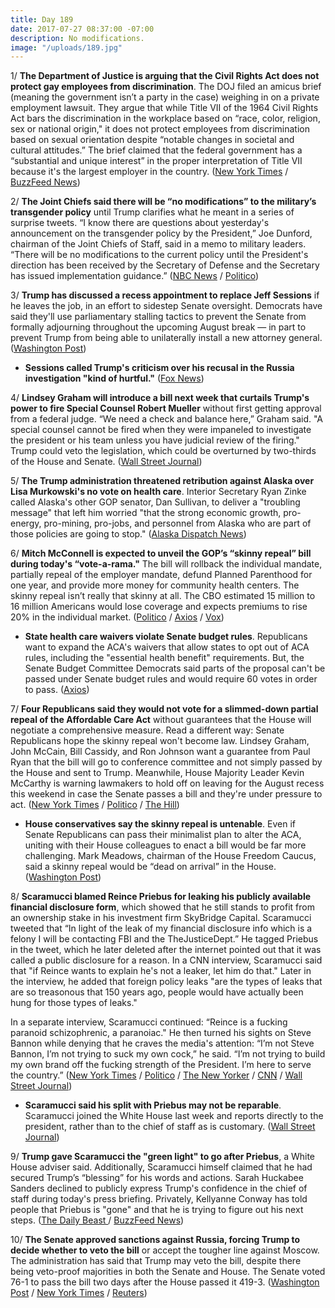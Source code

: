 ```yaml
---
title: Day 189
date: 2017-07-27 08:37:00 -07:00
description: No modifications.
image: "/uploads/189.jpg"
---
```


1/ **The Department of Justice is arguing that the Civil Rights Act does not protect gay employees from discrimination**. The DOJ filed an amicus brief (meaning the government isn’t a party in the case) weighing in on a private employment lawsuit. They argue that while Title VII of the 1964 Civil Rights Act bars the discrimination in the workplace based on “race, color, religion, sex or national origin," it does not protect employees from discrimination based on sexual orientation despite “notable changes in societal and cultural attitudes.” The brief claimed that the federal government has a “substantial and unique interest” in the proper interpretation of Title VII because it's the largest employer in the country. ([New York Times](https://www.nytimes.com/2017/07/27/nyregion/justice-department-gays-workplace.html) / [BuzzFeed News](https://www.buzzfeed.com/dominicholden/the-justice-department-just-argued-against-gay-rights-in-a))

2/ **The Joint Chiefs said there will be “no modifications” to the military’s transgender policy** until Trump clarifies what he meant in a series of surprise tweets. “I know there are questions about yesterday's announcement on the transgender policy by the President,” Joe Dunford, chairman of the Joint Chiefs of Staff, said in a memo to military leaders. “There will be no modifications to the current policy until the President's direction has been received by the Secretary of Defense and the Secretary has issued implementation guidance.” ([NBC News](http://www.nbcnews.com/politics/national-security/joint-chiefs-no-transgender-policy-changes-until-trump-clarifies-tweets-n787076) / [Politico](http://www.politico.com/story/2017/07/27/trump-transgender-military-ban-no-modification-241029))

3/ **Trump has discussed a recess appointment to replace Jeff Sessions** if he leaves the job, in an effort to sidestep Senate oversight. Democrats have said they'll use parliamentary stalling tactics to prevent the Senate from formally adjourning throughout the upcoming August break — in part to prevent Trump from being able to unilaterally install a new attorney general. ([Washington Post](https://www.washingtonpost.com/politics/trump-talks-privately-about-the-idea-of-a-recess-appointment-to-replace-sessions/2017/07/26/2a347d32-723c-11e7-9eac-d56bd5568db8_story.html))

* **Sessions called Trump's criticism over his recusal in the Russia investigation "kind of hurtful."** ([Fox News](http://www.foxnews.com/politics/2017/07/27/sessions-calls-trump-criticism-over-russia-recusal-kind-hurtful-in-tucker-carlson-tonight-interview.html))

4/ **Lindsey Graham will introduce a bill next week that curtails Trump's power to fire Special Counsel Robert Mueller** without first getting approval from a federal judge. “We need a check and balance here,” Graham said. "A special counsel cannot be fired when they were impaneled to investigate the president or his team unless you have judicial review of the firing." Trump could veto the legislation, which could be overturned by two-thirds of the House and Senate. ([Wall Street Journal](https://www.wsj.com/articles/top-republican-says-hes-writing-bill-to-protect-special-counsel-probe-1501174871))

5/ **The Trump administration threatened retribution against Alaska over Lisa Murkowski's no vote on health care**. Interior Secretary Ryan Zinke called Alaska's other GOP senator, Dan Sullivan, to deliver a "troubling message" that left him worried "that the strong economic growth, pro-energy, pro-mining, pro-jobs, and personnel from Alaska who are part of those policies are going to stop." ([Alaska Dispatch News](https://www.adn.com/politics/2017/07/26/trump-administration-signals-that-murkowskis-health-care-vote-could-have-energy-repercussions-for-alaska/))

6/ **Mitch McConnell is expected to unveil the GOP’s “skinny repeal” bill during today's “vote-a-rama."** The bill will rollback the individual mandate, partially repeal of the employer mandate, defund Planned Parenthood for one year, and provide more money for community health centers. The skinny repeal isn’t really that skinny at all. The CBO estimated 15 million to 16 million Americans would lose coverage and expects premiums to rise 20% in the individual market. ([Politico](http://www.politico.com/story/2017/07/27/obamacare-repeal-republicans-status-241025) / [Axios](https://www.axios.com/heres-whats-in-skinny-repeal-2466204086.html) / [Vox](https://www.vox.com/policy-and-politics/2017/7/27/16050210/health-care-skinny-repeal-consequences))

* **State health care waivers violate Senate budget rules**. Republicans want to expand the ACA's waivers that allow states to opt out of ACA rules, including the "essential health benefit" requirements. But, the Senate Budget Committee Democrats said parts of the proposal can't be passed under Senate budget rules and would require 60 votes in order to pass. ([Axios](https://www.axios.com/state-health-care-waivers-violate-senate-budget-rules-2466235548.html))

7/ **Four Republicans said they would not vote for a slimmed-down partial repeal of the Affordable Care Act** without guarantees that the House will negotiate a comprehensive measure. Read a different way: Senate Republicans hope the skinny repeal won't become law. Lindsey Graham, John McCain, Bill Cassidy, and Ron Johnson want a guarantee from Paul Ryan that the bill will go to conference committee and not simply passed by the House and sent to Trump. Meanwhile, House Majority Leader Kevin McCarthy is warning lawmakers to hold off on leaving for the August recess this weekend in case the Senate passes a bill and they're under pressure to act. ([New York Times](https://www.nytimes.com/2017/07/27/us/politics/senate-health-care-vote.html) / [Politico](http://www.politico.com/story/2017/07/27/obamacare-repeal-republicans-status-241025) / [The Hill](http://thehill.com/homenews/house/344183-house-members-warned-august-recess-could-be-delayed))

* **House conservatives say the skinny repeal is untenable**. Even if Senate Republicans can pass their minimalist plan to alter the ACA, uniting with their House colleagues to enact a bill would be far more challenging. Mark Meadows, chairman of the House Freedom Caucus, said a skinny repeal would be “dead on arrival” in the House. ([Washington Post](https://www.washingtonpost.com/powerpost/senate-gop-leaders-work-to-round-up-votes-for-modest-health-care-overhaul/2017/07/27/ac08fc40-72b7-11e7-8839-ec48ec4cae25_story.html))

8/ **Scaramucci blamed Reince Priebus for leaking his publicly available financial disclosure form**, which showed that he still stands to profit from an ownership stake in his investment firm SkyBridge Capital. Scaramucci tweeted that “In light of the leak of my financial disclosure info which is a felony I will be contacting FBI and the TheJusticeDept.” He tagged Priebus in the tweet, which he later deleted after the internet pointed out that it was called a public disclosure for a reason. In a CNN interview, Scaramucci said that "if Reince wants to explain he's not a leaker, let him do that." Later in the interview, he added that foreign policy leaks "are the types of leaks that are so treasonous that 150 years ago, people would have actually been hung for those types of leaks." 

In a separate interview, Scaramucci continued: “Reince is a fucking paranoid schizophrenic, a paranoiac." He then turned his sights on Steve Bannon while denying that he craves the media's attention: “I’m not Steve Bannon, I’m not trying to suck my own cock,” he said. “I’m not trying to build my own brand off the fucking strength of the President. I’m here to serve the country.” ([New York Times](https://www.nytimes.com/2017/07/27/us/politics/scaramucci-leaks-priebus-white-house-justice.html) / [Politico](http://www.politico.com/story/2017/07/26/scaramucci-trump-skybridge-profits-241006) / [The New Yorker](http://www.newyorker.com/news/ryan-lizza/anthony-scaramucci-called-me-to-unload-about-white-house-leakers-reince-priebus-and-steve-bannon) / [CNN](http://www.cnn.com/2017/07/27/politics/anthony-scaramucci-reince-priebus/) / [Wall Street Journal](https://www.wsj.com/articles/senate-takes-on-marathon-of-votes-in-health-bill-debate-1501176873))

* **Scaramucci said his split with Priebus may not be reparable**. Scaramucci joined the White House last week and reports directly to the president, rather than to the chief of staff as is customary. ([Wall Street Journal](https://www.wsj.com/article_email/scaramucci-says-split-with-priebus-may-not-bereparable-1501172308-lMyQjAxMTA3NTIwNzcyMDc3Wj/))

9/ **Trump gave Scaramucci the "green light" to go after Priebus**, a White House adviser said. Additionally, Scaramucci himself claimed that he had secured Trump’s “blessing” for his words and actions. Sarah Huckabee Sanders declined to publicly express Trump's confidence in the chief of staff during today's press briefing. Privately, Kellyanne Conway has told people that Priebus is "gone" and that he is trying to figure out his next steps. ([The Daily Beast ](http://www.thedailybeast.com/with-trumps-green-light-scaramucci-declares-total-war-on-reince-priebus)/ [BuzzFeed News](https://www.buzzfeed.com/adriancarrasquillo/trump-allies-think-reince-priebus-days-are-numbered))

10/ **The Senate approved sanctions against Russia, forcing Trump to decide whether to veto the bill** or accept the tougher line against Moscow. The administration has said that Trump may veto the bill, despite there being veto-proof majorities in both the Senate and House. The Senate voted 76-1 to pass the bill two days after the House passed it 419-3. ([Washington Post](https://www.washingtonpost.com/powerpost/trump-may-veto-russia-sanctions-bill-that-seeks-to-restrain-his-power/2017/07/27/0e9f5e8c-72ca-11e7-8f39-eeb7d3a2d304_story.html) / [New York Times](https://www.nytimes.com/2017/07/27/us/politics/senate-russia-sanctions-trump.html) / [Reuters](https://www.reuters.com/article/us-usa-trump-russia-sanctions-idUSKBN1AC1U8))